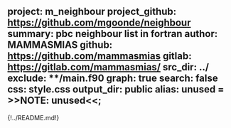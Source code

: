 project: m_neighbour
project_github: https://github.com/mgoonde/neighbour
summary: pbc neighbour list in fortran
author: MAMMASMIAS
github: https://github.com/mammasmias
gitlab: https://gitlab.com/mammasmias/
src_dir: ../
exclude: **/main.f90
graph: true
search: false
css: style.css
output_dir: public
alias: unused = >>__NOTE__: unused<<;
---

{!../README.md!}
